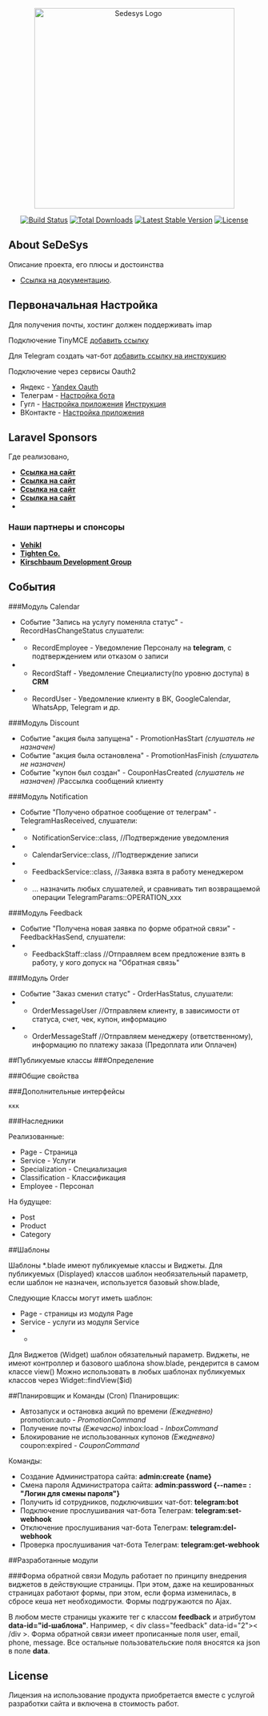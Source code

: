 <p align="center"><a href="https://sedesys.ru" target="_blank">
<img src="" width="400" alt="Sedesys Logo">
</a></p>

<p align="center">
<a href="https://github.com/laravel/framework/actions"><img src="https://github.com/laravel/framework/workflows/tests/badge.svg" alt="Build Status"></a>
<a href="https://packagist.org/packages/laravel/framework"><img src="https://img.shields.io/packagist/dt/laravel/framework" alt="Total Downloads"></a>
<a href="https://packagist.org/packages/laravel/framework"><img src="https://img.shields.io/packagist/v/laravel/framework" alt="Latest Stable Version"></a>
<a href="https://packagist.org/packages/laravel/framework"><img src="https://img.shields.io/packagist/l/laravel/framework" alt="License"></a>
</p>

## About SeDeSys

Описание проекта,
его плюсы и достоинства

- [Ссылка на документацию](https://laravel.com/docs/routing).


## Первоначальная Настройка

Для получения почты, хостинг должен поддерживать imap

Подключение TinyMCE [добавить ссылку](https://laravel.com/docs)

Для Telegram создать чат-бот [добавить ссылку на инструкцию](https://laravel.com/docs)

Подключение через сервисы Oauth2
- Яндекс - [Yandex Oauth](https://oauth.yandex.ru/client/new/id/)
- Телеграм - [Настройка бота](https://core.telegram.org/widgets/login)
- Гугл - [Настройка приложения](https://console.developers.google.com/apis) [Инструкция](https://www.positronx.io/laravel-9-socialite-login-with-google-example-tutorial/) 
- ВКонтакте - [Настройка приложения](https://id.vk.com/about/business/go/create-account)


## Laravel Sponsors

Где реализовано, 
- **[Ссылка на сайт](https://vehikl.com/)**
- **[Ссылка на сайт](https://tighten.co)**
- **[Ссылка на сайт](https://kirschbaumdevelopment.com)**
- **[Ссылка на сайт](https://64robots.com)**
- 
### Наши партнеры и спонсоры

- **[Vehikl](https://vehikl.com/)**
- **[Tighten Co.](https://tighten.co)**
- **[Kirschbaum Development Group](https://kirschbaumdevelopment.com)**


## События
###Модуль Calendar
- Событие "Запись на услугу поменяла статус" - RecordHasChangeStatus слушатели:
- * RecordEmployee - Уведомление Персоналу на **telegram**, с подтверждением или отказом о записи
- * RecordStaff - Уведомление Специалисту(по уровню доступа) в **CRM** 
- * RecordUser - Уведомление клиенту в ВК, GoogleCalendar, WhatsApp, Telegram и др.
    
###Модуль Discount
- Событие "акция была запущена" - PromotionHasStart *(слушатель не назначен)*
- Событие "акция была остановлена" - PromotionHasFinish *(слушатель не назначен)*
- Событие "купон был создан" - CouponHasCreated *(слушатель не назначен)* /Рассылка сообщений клиенту

###Модуль Notification
- Событие "Получено обратное сообщение от телеграм" - TelegramHasReceived, слушатели:
- * NotificationService::class, //Подтверждение уведомления 
- * CalendarService::class, //Подтверждение записи
- * FeedbackService::class, //Заявка взята в работу менеджером 
- * ... назначить любых слушателей, и сравнивать тип возвращаемой операции TelegramParams::OPERATION_xxx 

###Модуль Feedback
- Событие "Получена новая заявка по форме обратной связи" - FeedbackHasSend, слушатели:
- * FeedbackStaff::class //Отправляем всем предложение взять в работу, у кого допуск на "Обратная связь" 

###Модуль Order
- Событие "Заказ сменил статус" - OrderHasStatus, слушатели:
- * OrderMessageUser //Отправляем клиенту, в зависимости от статуса, счет, чек, купон, информацию
- * OrderMessageStaff //Отправляем менеджеру (ответственному), информацию по платежу заказа (Предоплата или Оплачен)


##Публикуемые классы
###Определение

###Общие свойства

###Дополнительные интерфейсы

    ккк

###Наследники
        

Реализованные:
- Page - Страница
- Service - Услуги
- Specialization - Специализация
- Classification - Классификация
- Employee - Персонал

На будущее:
- Post
- Product
- Category

##Шаблоны

Шаблоны *.blade имеют публикуемые классы и Виджеты.
Для публикуемых (Displayed) классов шаблон необязательный параметр, если шаблон не назначен, используется базовый 
show.blade,

Следующие Классы могут иметь шаблон:
- Page - страницы из модуля Page
- Service - услуги из модуля Service
-  - 

Для Виджетов (Widget) шаблон обязательный параметр. Виджеты, не имеют контроллер и базового шаблона show.blade, рендерится в самом классе view()
Можно использовать в любых шаблонах публикуемых классов через Widget::findView($id)



##Планировщик и Команды (Cron)
Планировщик:
- Автозапуск и остановка акций по времени *(Ежедневно)* promotion:auto - *PromotionCommand*
- Получение почты *(Ежечасно)* inbox:load  - *InboxCommand*
- Блокирование не использованных купонов *(Ежедневно)* coupon:expired - *CouponCommand*

Команды:
- Создание Администратора сайта: **admin:create {name}**
- Смена пароля Администратора сайта: **admin:password {--name= : "Логин для смены пароля"}**
- Получить id сотрудников, подключивших чат-бот: **telegram:bot**
- Подключение прослушивания чат-бота Телеграм: **telegram:set-webhook**
- Отключение прослушивания чат-бота Телеграм: **telegram:del-webhook**
- Проверка прослушивания чат-бота Телеграм: **telegram:get-webhook**

##Разработанные модули

###Форма обратной связи
Модуль работает по принципу внедрения виджетов в действующие страницы. 
При этом, даже на кешированных страницах работают формы, при этом, если форма изменилась, в сбросе кеша нет необходимости. Формы подгружаются по Ajax.

В любом месте страницы укажите тег с классом **feedback** и атрибутом **data-id="id-шаблона"**. 
Например, < div class="feedback" data-id="2">< /div >. Форма обратной связи имеет прописанные поля user, email, phone, message. Все остальные пользовательские поля вносятся ка json в поле **data**.


## License

Лицензия на использование продукта приобретается вместе с услугой разработки сайта и включена в стоимость работ.
